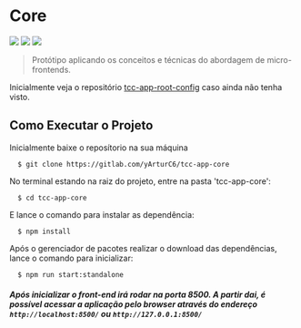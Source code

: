 # Core

<div >
    <img src="https://img.shields.io/badge/React-v17.0.2-violet?style=flat"/>
    <img src="https://img.shields.io/badge/Axios-v0.25.0-red?style=flat"/>
    <img src="https://img.shields.io/badge/ReactDom-v17.0.2-sucess?style=flat"/>

</div>

> Protótipo aplicando os conceitos e técnicas do abordagem de micro-frontends.

Inicialmente veja o repositório [tcc-app-root-config](https://gitlab.com/yArturC6/tcc-app-root-config) caso ainda não tenha visto.
## Como Executar o Projeto

Inicialmente baixe o reposítorio na sua máquina
```
  $ git clone https://gitlab.com/yArturC6/tcc-app-core
```

No terminal estando na raiz do projeto, entre na pasta 'tcc-app-core':

```
  $ cd tcc-app-core

```

E lance o comando para instalar as dependência:

```
  $ npm install
```

Após o gerenciador de pacotes realizar o download das dependências, lance o comando para inicializar:

```
  $ npm run start:standalone
```

##### Após inicializar o front-end irá rodar na porta **8500**. A partir dai, é possível acessar a aplicação pelo browser através do endereço `http://localhost:8500/` ou  `http://127.0.0.1:8500/`



